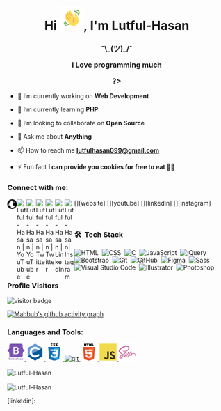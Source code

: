 <h1 align="center">Hi <img src="https://github.com/coderhasan01/coderhasan01/blob/main/Wave.gif" height="55px" width="55px">, I'm Lutful-Hasan</h1>
<h3 align="center">¯\_(ツ)_/¯
  
I Love programming much

?></h3>

- 🔭 I’m currently working on **Web Development**

- 🌱 I’m currently learning **PHP**

- 👯 I’m looking to collaborate on **Open Source**

- 💬 Ask me about **Anything**

- 📫 How to reach me **lutfulhasan099@gmail.com**

- ⚡ Fun fact **I can provide you cookies for free to eat 🍪😂**

### Connect with me:

[<img align="left" alt="TechHelpBD.com" width="22px" src="https://raw.githubusercontent.com/iconic/open-iconic/master/svg/globe.svg" />][website]
[<img align="left" alt="Lutful-Hasan | YouTube" width="22px" src="https://cdn-icons-png.flaticon.com/512/124/124010.png" />][facebook]
[<img align="left" alt="Lutful-Hasan | YouTube" width="22px" src="https://cdn.jsdelivr.net/npm/simple-icons@v3/icons/youtube.svg" />][youtube]
[<img align="left" alt="Lutful-Hasan | Twitter" width="22px" src="https://cdn.jsdelivr.net/npm/simple-icons@v3/icons/twitter.svg" />][twitter]
[<img align="left" alt="Lutful-Hasan | Twitter" width="22px" src="https://cdn-icons-png.flaticon.com/512/906/906377.png" />][telegram]
[<img align="left" alt="Lutful-Hasan | LinkedIn" width="22px" src="https://cdn.jsdelivr.net/npm/simple-icons@v3/icons/linkedin.svg" />][linkedin]
[<img align="left" alt="Lutful-Hasan| Instagram" width="22px" src="https://cdn.jsdelivr.net/npm/simple-icons@v3/icons/instagram.svg" />][instagram]

<br />

### 🛠 &nbsp;Tech Stack

![HTML](https://img.shields.io/badge/-HTML-05122A?style=flat&logo=HTML5)&nbsp;
![CSS](https://img.shields.io/badge/-CSS-05122A?style=flat&logo=CSS3&logoColor=1572B6)&nbsp;
![C](https://img.shields.io/badge/-C-05122A?style=flat&logo=C)&nbsp;
![JavaScript](https://img.shields.io/badge/-JavaScript-05122A?style=flat&logo=javascript)&nbsp;
![jQuery](https://img.shields.io/badge/-jQuery-05122A?style=flat&logo=jQuery)\
![Bootstrap](https://img.shields.io/badge/-Bootstrap-05122A?style=flat&logo=bootstrap&logoColor=563D7C)&nbsp;
![Git](https://img.shields.io/badge/-Git-05122A?style=flat&logo=git)&nbsp;
![GitHub](https://img.shields.io/badge/-GitHub-05122A?style=flat&logo=github)&nbsp;
![Figma](https://img.shields.io/badge/-Figma-05122A?style=flat&logo=figma)&nbsp;
![Sass](https://img.shields.io/badge/-Sass-05122A?style=flat&logo=sass)\
![Visual Studio Code](https://img.shields.io/badge/-Visual%20Studio%20Code-05122A?style=flat&logo=visual-studio-code&logoColor=007ACC)&nbsp;
![Illustrator](https://img.shields.io/badge/-Illustrator-05122A?style=flat&logo=adobe-illustrator)&nbsp;
![Photoshop](https://img.shields.io/badge/-Photoshop-05122A?style=flat&logo=adobe-photoshop)&nbsp;
<br />
### Profile Visitors 
![visitor badge](https://visitor-badge.glitch.me/badge?page_id=coderhasan01.visitor-badge&left_color=blue&right_color=yellow)
<br />

[![Mahbub's github activity graph](https://activity-graph.herokuapp.com/graph?username=coderhasan01&bg_color=ffffff&color=777777&line=ff5200&point=1adbce&area=true&hide_border=true)](https://github.com/coderhasan01/github-readme-activity-graph)



<h3 align="left">Languages and Tools:</h3>
<p align="left"> <a href="https://getbootstrap.com" target="_blank" rel="noreferrer"> <img src="https://raw.githubusercontent.com/devicons/devicon/master/icons/bootstrap/bootstrap-plain-wordmark.svg" alt="bootstrap" width="40" height="40"/> </a> <a href="https://www.cprogramming.com/" target="_blank" rel="noreferrer"> <img src="https://raw.githubusercontent.com/devicons/devicon/master/icons/c/c-original.svg" alt="c" width="40" height="40"/> </a> <a href="https://www.w3schools.com/css/" target="_blank" rel="noreferrer"> <img src="https://raw.githubusercontent.com/devicons/devicon/master/icons/css3/css3-original-wordmark.svg" alt="css3" width="40" height="40"/> </a> <a href="https://git-scm.com/" target="_blank" rel="noreferrer"> <img src="https://www.vectorlogo.zone/logos/git-scm/git-scm-icon.svg" alt="git" width="40" height="40"/> </a> <a href="https://www.w3.org/html/" target="_blank" rel="noreferrer"> <img src="https://raw.githubusercontent.com/devicons/devicon/master/icons/html5/html5-original-wordmark.svg" alt="html5" width="40" height="40"/> </a> <a href="https://developer.mozilla.org/en-US/docs/Web/JavaScript" target="_blank" rel="noreferrer"> <img src="https://raw.githubusercontent.com/devicons/devicon/master/icons/javascript/javascript-original.svg" alt="javascript" width="40" height="40"/> </a> <a href="https://sass-lang.com" target="_blank" rel="noreferrer"> <img src="https://raw.githubusercontent.com/devicons/devicon/master/icons/sass/sass-original.svg" alt="sass" width="40" height="40"/> </a> </p>

<p><img width="494" align="center" src="https://github-readme-stats.vercel.app/api/top-langs?username=coderhasan01&show_icons=true&locale=en&layout=compact" alt="Lutful-Hasan" /></p>

<p><img align="center" src="https://github-readme-stats.vercel.app/api?username=coderhasan01&show_icons=true&locale=en" alt="Lutful-Hasan" /></p>

[facebook]: https://www.facebook.com/luful.hasan
[telegram]: https://t.me/coderhasan01
[twitter]: 
[instagram]: 
[linkedin]: 
